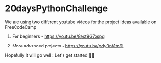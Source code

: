 # 20daysPythonChallenge



We are using two different youtube videos for the project ideas available on FreeCodeCamp

1. For beginners - 
https://youtu.be/8ext9G7xspg

2. More advanced projects -
https://youtu.be/pdy3nh1tn6I


Hopefully it will go well :
Let's get started 💖😌
